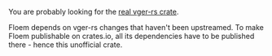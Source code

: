 You are probably looking for the [real vger-rs crate](https://crates.io/crates/vger).

Floem depends on vger-rs changes that haven't been upstreamed. To make Floem publishable on crates.io, all its dependencies have to be published there - hence this unofficial crate.
